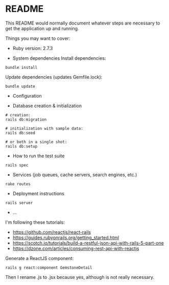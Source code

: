 # README

This README would normally document whatever steps are necessary to get the
application up and running.

Things you may want to cover:

* Ruby version: 2.7.3

* System dependencies
Install dependencies:
```shell
bundle install
```

Update dependencies (updates Gemfile.lock):
```shell
bundle update
```

* Configuration

* Database creation & initialization
```shell
# creation:
rails db:migration

# initialization with sample data:
rails db:seed

# or both in a single shot:
rails db:setup
```

* How to run the test suite
```shell
rails spec
```

* Services (job queues, cache servers, search engines, etc.)

```shell
rake routes
```

* Deployment instructions
```shell
rails server
```

* ...


I'm following these tutorials:

* https://github.com/reactjs/react-rails
* https://guides.rubyonrails.org/getting_started.html
* https://scotch.io/tutorials/build-a-restful-json-api-with-rails-5-part-one
* https://dzone.com/articles/consuming-rest-api-with-reactjs


Generate a ReactJS component:

```shell
rails g react:component GemstoneDetail
```
Then I rename .js to .jsx because yes, although is not really necessary.



